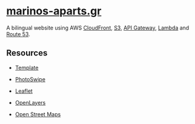 # [marinos-aparts.gr](http://www.marinos-aparts.gr/)

A bilingual website using AWS [CloudFront](https://aws.amazon.com/cloudfront/), [S3](https://aws.amazon.com/s3/), 
[API Gateway](https://aws.amazon.com//api-gateway/), [Lambda](https://aws.amazon.com/lambda/) 
and [Route 53](https://aws.amazon.com/route53/).

<!-- ACKNOWLEDGEMENTS -->
## Resources
* [Template](https://templatemo.com/tm-488-classic)

* [PhotoSwipe](https://photoswipe.com)

* [Leaflet](https://leafletjs.com)

* [OpenLayers](http://www.openlayers.org/api/OpenLayers.js)

* [Open Street Maps](https://www.openstreetmap.org)
